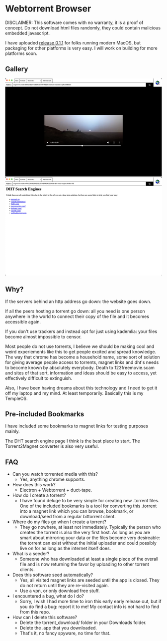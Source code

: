 # Webtorrent Browser

DISCLAIMER: This software comes with no warranty, it is a proof of concept. Do not download html files randomly, they could contain malicious embedded javascript.

I have uploaded [release 0.1.1](https://github.com/wafwoof/webtorrent-browser/releases/tag/0.1.1) for folks running modern MacOS, but packaging for other platforms is very easy. I will work on building for more platforms soon.

## Gallery

![v0.1.1 preview image 0](docs/image0.png)
![v0.1.1 preview image 1](docs/image1.png)

## Why?

If the servers behind an http address go down: the website goes down.

If all the peers hosting a torrent go down: all you need is one person anywhere in the world to connect their copy of the file and it becomes accessible again.

If you don't use trackers and instead opt for just using kademlia: your files become almost impossible to censor.

Most people do not use torrents, I believe we should be making cool and weird experiements like this to get people excited and spread knowledge. The way that chrome has become a household name, some sort of solution for giving average people access to torrents, magnet links and dht's needs to become known by absolutely everybody. Death to 123freemovie.scam and sites of that sort, information and ideas should be easy to access, yet effectively difficult to extinguish.

Also, I have been having dreams about this technology and I need to get it off my laptop and my mind. At least temporarily. Basically this is my TempleOS.

## Pre-included Bookmarks

I have included some bookmarks to magnet links for testing purposes mainly.

The DHT search engine page I think is the best place to start. The Torrent2Magnet converter is also very useful.

## FAQ

- Can you watch torrented media with this?
  - Yes, anything chrome supports.
- How does this work?
  - Electron + Webtorrent + duct-tape.
- How do I create a torrent?
  - I have found deluge to be very simple for creating new .torrent files. One of the included bookmarks is a tool for converting this .torrent into a magnet link which you can browse, bookmark, or download/seed from a regular bittorrent client.
- Where do my files go when I create a torrent?
  - They go nowhere, at least not immediately. Typically the person who creates the torrent is also the very first host. As long as you are smart about mirroring your data or the files become very desireable: the torrent can exist without the initial uploader and could possibly live on for as long as the internet itself does.
- What is a seeder?
  - Someone who has downloaded at least a single piece of the overall file and is now returning the favor by uploading to other torrent clients.
- Does this software seed automatically?
  - Yes, all visited magnet links are seeded until the app is closed. They do not return until they are re-visited again.
  - Use a vpn, or only download free stuff.
- I encountered a bug, what do I do?
  - Sorry, I wish I had more time to iron this early early release out, but if you do find a bug: report it to me! My contact info is not hard to find from this repo.
- How can I delete this software?
  - Delete the torrent_download/ folder in your Downloads folder.
  - Delete the .app that you downloaded.
  - That's it, no fancy spyware, no time for that.
